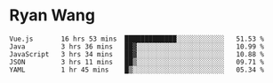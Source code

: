 # Ryan Wang

<!--START_SECTION:waka-->
```text
Vue.js       16 hrs 53 mins  █████████████░░░░░░░░░░░░   51.53 % 
Java         3 hrs 36 mins   ██▓░░░░░░░░░░░░░░░░░░░░░░   10.99 % 
JavaScript   3 hrs 34 mins   ██▓░░░░░░░░░░░░░░░░░░░░░░   10.88 % 
JSON         3 hrs 11 mins   ██▒░░░░░░░░░░░░░░░░░░░░░░   09.71 % 
YAML         1 hr 45 mins    █▒░░░░░░░░░░░░░░░░░░░░░░░   05.34 % 
```
<!--END_SECTION:waka-->
